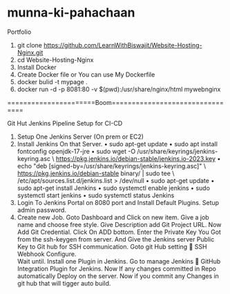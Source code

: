 # munna-ki-pahachaan
Portfolio
1. git clone https://github.com/LearnWithBiswajit/Website-Hosting-Nginx.git
2. cd Website-Hosting-Nginx
3. Install Docker
4. Create Docker file or You can use My Dockerfile
5. docker bulid -t mypage .
6. docker run -d -p 8081:80 -v $(pwd):/usr/share/nginx/html mywebnginx


======================Boom================================


Git Hut Jenkins Pipeline Setup for CI-CD
1.	 Setup One Jenkins Server (On prem or EC2)
2.	Install Jenkins On that Server.
•	sudo apt-get update
•	sudo apt install fontconfig openjdk-17-jre
•	sudo wget -O /usr/share/keyrings/jenkins-keyring.asc \ https://pkg.jenkins.io/debian-stable/jenkins.io-2023.key
•	echo "deb [signed-by=/usr/share/keyrings/jenkins-keyring.asc]" \ https://pkg.jenkins.io/debian-stable binary/ | sudo tee \ /etc/apt/sources.list.d/jenkins.list > /dev/null
•	sudo apt-get update
•	sudo apt-get install Jenkins
•	sudo systemctl enable jenkins
•	sudo systemctl start jenkins
•	sudo systemctl status Jenkins
3.	Login To Jenkins Portal on 8080 port and Install Default Plugins. Setup admin password.
4.	Create new Job. Goto Dashboard and Click on new item.
Give a job name and choose free style.
Give Description add Git Project URL.
Now Add Git Credential.
Click On ADD bottom.
Enter the Private Key You Got from the ssh-keygen from server.
And Give the Jenkins server Public Key to Git hub for SSH communication. Goto git Hub setting  SSH
Webhook Configure.	 
Wait until.
Install one Plugin in Jenkins.
Go to manage Jenkins  GitHub Integration Plugin for Jenkins.
Now If any changes committed in Repo automatically Deploy on the server.
Now if you commit any Changes in git hub that will tigger auto build.
 
